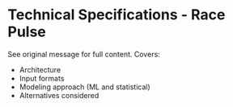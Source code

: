# Technical Specifications - Race Pulse

See original message for full content. Covers:
- Architecture
- Input formats
- Modeling approach (ML and statistical)
- Alternatives considered
